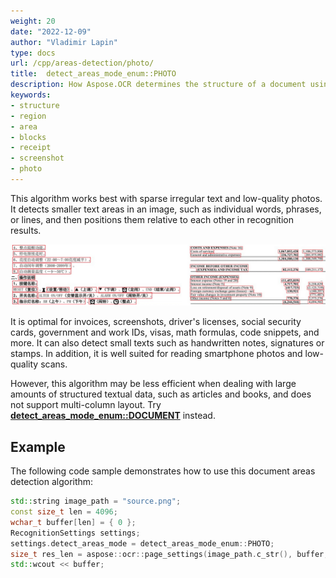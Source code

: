 ```yaml
---
weight: 20
date: "2022-12-09"
author: "Vladimir Lapin"
type: docs
url: /cpp/areas-detection/photo/
title:  detect_areas_mode_enum::PHOTO
description: How Aspose.OCR determines the structure of a document using the detect_areas_mode_enum::PHOTO algorithm.
keywords:
- structure
- region
- area
- blocks
- receipt
- screenshot
- photo
---
```


This algorithm works best with sparse irregular text and low-quality photos. It detects smaller text areas in an image, such as individual words, phrases, or lines, and then positions them relative to each other in recognition results.

![detect_areas_mode_enum::PHOTO algorithm](taa.png)

It is optimal for invoices, screenshots, driver's licenses, social security cards, government and work IDs, visas, math formulas, code snippets, and more. It can also detect small texts such as handwritten notes, signatures or stamps. In addition, it is well suited for reading smartphone photos and low-quality scans.

However, this algorithm may be less efficient when dealing with large amounts of structured textual data, such as articles and books, and does not support multi-column layout. Try [**detect_areas_mode_enum::DOCUMENT**](/ocr/cpp/areas-detection/document/) instead.

## Example

The following code sample demonstrates how to use this document areas detection algorithm:

```cpp
std::string image_path = "source.png";
const size_t len = 4096;
wchar_t buffer[len] = { 0 };
RecognitionSettings settings;
settings.detect_areas_mode = detect_areas_mode_enum::PHOTO;
size_t res_len = aspose::ocr::page_settings(image_path.c_str(), buffer, len, settings);
std::wcout << buffer;
```
